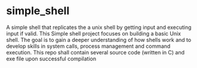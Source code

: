 # simple_shell
A simple shell that replicates the a unix shell by getting input and executing input if valid. 
This Simple shell project focuses on building a basic Unix shell. The goal is to gain a deeper understanding of how shells work and to develop skills in system calls, process management and command execution.
 This repo shall contain several source code (written in C) and exe file upon successful compilation
